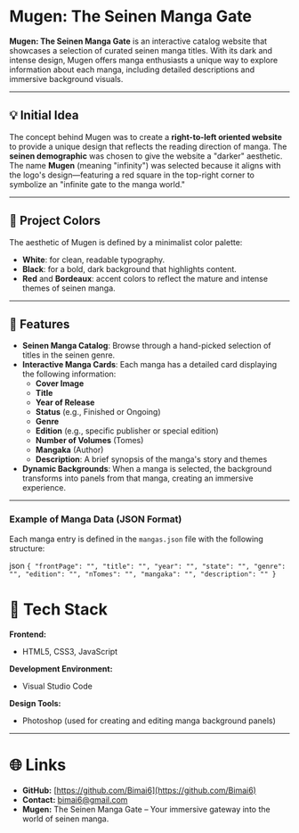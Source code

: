 # Mugen: The Seinen Manga Gate

**Mugen: The Seinen Manga Gate** is an interactive catalog website that showcases a selection of curated seinen manga titles. With its dark and intense design, Mugen offers manga enthusiasts a unique way to explore information about each manga, including detailed descriptions and immersive background visuals.

---

## 💡 Initial Idea

The concept behind Mugen was to create a **right-to-left oriented website** to provide a unique design that reflects the reading direction of manga. The **seinen demographic** was chosen to give the website a "darker" aesthetic. The name **Mugen** (meaning "infinity") was selected because it aligns with the logo's design—featuring a red square in the top-right corner to symbolize an "infinite gate to the manga world."

---

## 🎨 Project Colors

The aesthetic of Mugen is defined by a minimalist color palette:

- **White**: for clean, readable typography.
- **Black**: for a bold, dark background that highlights content.
- **Red** and **Bordeaux**: accent colors to reflect the mature and intense themes of seinen manga.

---

## 🌟 Features

- **Seinen Manga Catalog**: Browse through a hand-picked selection of titles in the seinen genre.
- **Interactive Manga Cards**: Each manga has a detailed card displaying the following information:
  - **Cover Image**
  - **Title**
  - **Year of Release**
  - **Status** (e.g., Finished or Ongoing)
  - **Genre**
  - **Edition** (e.g., specific publisher or special edition)
  - **Number of Volumes** (Tomes)
  - **Mangaka** (Author)
  - **Description**: A brief synopsis of the manga's story and themes
- **Dynamic Backgrounds**: When a manga is selected, the background transforms into panels from that manga, creating an immersive experience.

---

### Example of Manga Data (JSON Format)

Each manga entry is defined in the `mangas.json` file with the following structure:

json
`{
    "frontPage": "",
    "title": "",
    "year": "",
    "state": "",
    "genre": "",
    "edition": "",
    "nTomes": "",
    "mangaka": "",
    "description": ""
}`

# 🔧 Tech Stack

**Frontend:**
- HTML5, CSS3, JavaScript

**Development Environment:**
- Visual Studio Code

**Design Tools:**
- Photoshop (used for creating and editing manga background panels)

---

# 🌐 Links

- **GitHub:** [https://github.com/Bimai6](https://github.com/Bimai6)
- **Contact:** bimai6@gmail.com
- **Mugen:** The Seinen Manga Gate – Your immersive gateway into the world of seinen manga.
